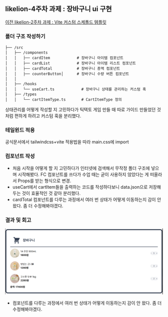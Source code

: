 ## likelion-4주차 과제 : 장바구니 ui 구현

[이전 likelion-2주차 과제 : Vite 커스텀 스케폴드 템플릿]('/document/2week.md')

### 폴더 구조 작성하기

```
├── /src
│   ├── /components
│   │   ├── cardItem            # 장바구니 아이템 컴포넌트
│   │   ├── cardList            # 장바구니 아이템 리스트 컴포넌트
│   │   ├── cardTotal           # 장바구니 총액 컴포넌트
│   │   ├── counterButton│      # 장바구니 수량 버튼 컴포넌트
│   │
│   ├── /hooks
│   │   └── useCart.ts            # 장바구니 상태를 관리하는 커스텀 훅
│   ├── /types
│   │   └── cartItemType.ts       # CartItemType 정의
```

상태관리를 어떻게 작성할 지 고민하다가 틱택토 게임 만들 때 따로 가이드 만들었던 것처럼 편하게 하려고 커스텀 훅을 분리했다.

### 테일윈드 적용

공식문서에서 tailwindcss+vite 적용법을 따라 main.css에 import

### 컴포넌트 작성

- 처음 시작을 어떻게 할 지 고민하다가 인터넷에 검색해서 무작정 폴더 구조에 넣으며 시작해봤다. FC 컴포넌트를 쓰다가 수업 때는 굳이 사용하지 않았다는 게 떠올라서 Props를 받는 형식으로 변경.
- useCart에서 cartItem들을 출력하는 코드를 작성하다보니 data.json으로 저장해두는 것이 효율적인 것 같아 분리했다.
- cardTotal 컴포넌트를 다루는 과정에서 여러 번 상태가 어떻게 이동하는지 감이 안 왔다. 좀 더 수정해봐야겠다.

### 결과 및 회고

![alt text](image.png)

- 컴포넌트를 다루는 과정에서 여러 번 상태가 어떻게 이동하는지 감이 안 왔다. 좀 더 수정해봐야겠다.
